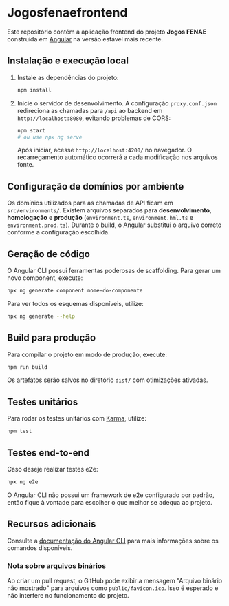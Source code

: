 # Jogosfenaefrontend

Este repositório contém a aplicação frontend do projeto **Jogos FENAE**
construída em [Angular](https://angular.dev) na versão estável mais recente.

## Instalação e execução local

1. Instale as dependências do projeto:
   ```bash
   npm install
   ```
2. Inicie o servidor de desenvolvimento. A configuração `proxy.conf.json`
   redireciona as chamadas para `/api` ao backend em `http://localhost:8080`,
   evitando problemas de CORS:
   ```bash
   npm start
   # ou use npx ng serve
   ```
   Após iniciar, acesse `http://localhost:4200/` no navegador. O recarregamento
   automático ocorrerá a cada modificação nos arquivos fonte.

## Configuração de domínios por ambiente

Os domínios utilizados para as chamadas de API ficam em `src/environments/`.
Existem arquivos separados para **desenvolvimento**, **homologação** e
**produção** (`environment.ts`, `environment.hml.ts` e `environment.prod.ts`).
Durante o build, o Angular substitui o arquivo correto conforme a configuração
escolhida.

## Geração de código

O Angular CLI possui ferramentas poderosas de scaffolding. Para gerar um novo
component, execute:

```bash
npx ng generate component nome-do-componente
```

Para ver todos os esquemas disponíveis, utilize:

```bash
npx ng generate --help
```

## Build para produção

Para compilar o projeto em modo de produção, execute:

```bash
npm run build
```

Os artefatos serão salvos no diretório `dist/` com otimizações ativadas.

## Testes unitários

Para rodar os testes unitários com
[Karma](https://karma-runner.github.io), utilize:

```bash
npm test
```

## Testes end-to-end

Caso deseje realizar testes e2e:

```bash
npx ng e2e
```

O Angular CLI não possui um framework de e2e configurado por padrão, então
fique à vontade para escolher o que melhor se adequa ao projeto.

## Recursos adicionais

Consulte a [documentação do Angular CLI](https://angular.dev/tools/cli) para
mais informações sobre os comandos disponíveis.


### Nota sobre arquivos binários

Ao criar um pull request, o GitHub pode exibir a mensagem "Arquivo binário não mostrado" para arquivos como `public/favicon.ico`.
Isso é esperado e não interfere no funcionamento do projeto.

